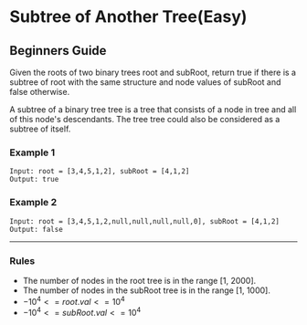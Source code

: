# Subtree of Another Tree(Easy)

## Beginners Guide

Given the roots of two binary trees root and subRoot, return true if there is a subtree of root with the same structure and node values of subRoot and false otherwise.

A subtree of a binary tree tree is a tree that consists of a node in tree and all of this node's descendants. The tree tree could also be considered as a subtree of itself.

### Example 1

```go=
Input: root = [3,4,5,1,2], subRoot = [4,1,2]
Output: true
```

### Example 2

```go=
Input: root = [3,4,5,1,2,null,null,null,null,0], subRoot = [4,1,2]
Output: false
```

---

### Rules

* The number of nodes in the root tree is in the range [1, 2000].
* The number of nodes in the subRoot tree is in the range [1, 1000].
* $-10^4 <= root.val <= 10^4$
* $-10^4 <= subRoot.val <= 10^4$
